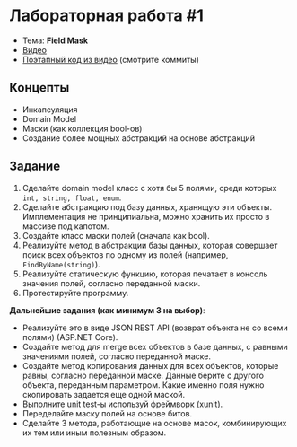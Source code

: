 # Лабораторная работа #1

- Тема: **Field Mask**
- [Видео](https://www.youtube.com/watch?v=BmdWiUEgwNw&list=PL4sUOB8DjVlXKTknA5IW75BGwcTw6PU3r&index=2)
- [Поэтапный код из видео](https://github.com/AntonC9018/uniCourse_csharp/pull/1) (смотрите коммиты)

## Концепты

- Инкапсуляция
- Domain Model
- Маски (как коллекция bool-ов)
- Создание более мощных абстракций на основе абстракций

## Задание

1. Сделайте domain model класс с хотя бы 5 полями, среди которых `int, string, float, enum`.
2. Сделайте абстракцию под базу данных, хранящую эти объекты. 
   Имплементация не принципиальна, можно хранить их просто в массиве под капотом.
3. Создайте класс маски полей (сначала как bool).
4. Реализуйте метод в абстракции базы данных, которая совершает поиск всех объектов по одному из полей (например, `FindByName(string)`).
5. Реализуйте статическую функцию, которая печатает в консоль значения полей, согласно переданной маски.
6. Протестируйте программу.

**Дальнейшие задания (как минимум 3 на выбор)**:

- Реализуйте это в виде JSON REST API (возврат объекта не со всеми полями) (ASP.NET Core). 
- Создайте метод для merge всех объектов в базе данных, с равными значениями полей, согласно переданной маске.
- Создайте метод копирования данных для всех объектов, которые равны, согласно переданной маске.
  Данные берите с другого объекта, переданным параметром.
  Какие именно поля нужно скопировать задается еще одной маской.
- Выполните unit test-ы используй фреймворк (xunit).
- Переделайте маску полей на основе битов.
- Сделайте 3 метода, работающие на основе масок, комбинирующих их тем или иным полезным образом.
